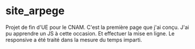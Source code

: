 # site_arpege

Projet de fin d'UE pour le CNAM. C'est la première page que j'ai conçu. 
J'ai pu apprendre un JS à cette occasion. Et effectuer la mise en ligne.
Le responsive a été traité dans la mesure du temps imparti. 
